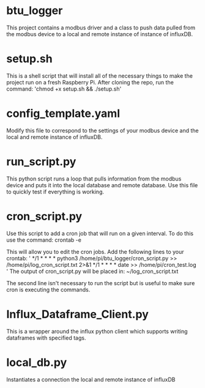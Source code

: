 # btu_logger
This project contains a modbus driver and a class to push data pulled from the modbus device
to a local and remote instance of instance of influxDB. 

# setup.sh
This is a shell script that will install all of the necessary things to make the project run 
on a fresh Raspberry Pi. After cloning the repo, run the command: 
'chmod +x setup.sh && ./setup.sh'

# config_template.yaml 
Modify this file to correspond to the settings of your modbus device and the local and remote 
instance of influxDB.

# run_script.py
This python script runs a loop that pulls information from the modbus device and puts it into 
the local database and remote database. Use this file to quickly test if everything is working.

# cron_script.py
Use this script to add a cron job that will run on a given interval. To do this use the command:
crontab -e

This will allow you to edit the cron jobs. Add the following lines to your crontab:
'
*/1 * * * * python3 /home/pi/btu_logger/cron_script.py  >> /home/pi/log_cron_script.txt 2>&1
*/1 * * * * date >> /home/pi/cron_test.log
'
The output of cron_script.py will be placed in:
~/log_cron_script.txt

The second line isn't necessary to run the script but is useful to make sure cron is executing the 
commands.


# Influx_Dataframe_Client.py
This is a wrapper around the influx python client which supports writing dataframes with specified tags.

# local_db.py
Instantiates a connection the local and remote instance of influxDB



